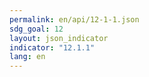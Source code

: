 ```yaml
---
permalink: en/api/12-1-1.json
sdg_goal: 12
layout: json_indicator
indicator: "12.1.1"
lang: en
---
```

